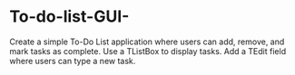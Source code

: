 # To-do-list-GUI-
Create a simple To-Do List application where users can add, remove, and mark tasks as complete.
Use a TListBox to display tasks.
Add a TEdit field where users can type a new task.
